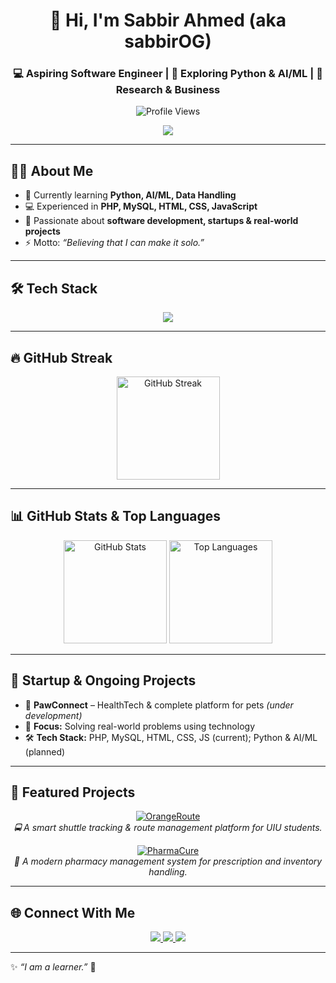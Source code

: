 <!-- ========================= -->
<!-- Typing Header -->
<!-- ========================= -->
<h1 align="center">👋 Hi, I'm Sabbir Ahmed (aka <b>sabbirOG</b>)</h1>
<h3 align="center">
💻 Aspiring Software Engineer | 🌱 Exploring Python & AI/ML | 🚀 Research & Business
</h3>

<p align="center">
  <img src="https://komarev.com/ghpvc/?username=sabbirOG" alt="Profile Views"/>
</p>

<p align="center">
  <img src="https://readme-typing-svg.herokuapp.com?color=%2360A5FA&lines=Full+Stack+Developer;Always+Learning+and+Building;Building+Real-World+Projects+🚀&center=true&width=500&height=45" />
</p>

---

## 🧑‍💻 About Me
- 🌱 Currently learning **Python, AI/ML, Data Handling**
- 💻 Experienced in **PHP, MySQL, HTML, CSS, JavaScript**
- 🚀 Passionate about **software development, startups & real-world projects**
- ⚡ Motto: *“Believing that I can make it solo.”*

---

## 🛠️ Tech Stack
<p align="center">
  <img src="https://skillicons.dev/icons?i=php,mysql,html,css,js,python,git,github,vscode,figma&perline=6" />
</p>

---

## 🔥 GitHub Streak
<p align="center">
  <a href="https://git.io/streak-stats">
    <img 
         src="https://streak-stats.demolab.com?user=sabbirOG&theme=tokyonight&hide_border=true&border_radius=10&date_format=j%20M%5B%20Y%5D&fire=DD2727" 
         alt="GitHub Streak" 
         height="165"
    />
  </a>
</p>

---

## 📊 GitHub Stats & Top Languages
<p align="center">
  <img src="https://github-readme-stats.vercel.app/api?username=sabbirOG&show_icons=true&theme=tokyonight&hide_border=true&border_radius=10" alt="GitHub Stats" height="165"/>
  <img src="https://github-readme-stats.vercel.app/api/top-langs/?username=sabbirOG&layout=compact&hide_border=true&theme=tokyonight&border_radius=10&langs_count=8&hide=cmake,shell" alt="Top Languages" height="165"/>
</p>

---

## 🚀 Startup & Ongoing Projects
- 🐾 **PawConnect** – HealthTech & complete platform for pets *(under development)*  
- 🎯 **Focus:** Solving real-world problems using technology  
- 🛠️ **Tech Stack:** PHP, MySQL, HTML, CSS, JS (current); Python & AI/ML (planned)  

---

## 🌟 Featured Projects
<p align="center">
  <a href="https://linkuiu.infinityfreeapp.com/" target="_blank">
    <img src="https://img.shields.io/badge/🔗%20OrangeRoute-Explore%20Now-orange?style=for-the-badge" alt="OrangeRoute"/>
  </a>
  <br>
  <i>🚍 A smart shuttle tracking & route management platform for UIU students.</i>
</p>

<p align="center">
  <a href="https://sabbirog.github.io/PharmaCure/" target="_blank">
    <img src="https://img.shields.io/badge/💊%20PharmaCure-Open%20Project-blueviolet?style=for-the-badge" alt="PharmaCure"/>
  </a>
  <br>
  <i>🏥 A modern pharmacy management system for prescription and inventory handling.</i>
</p>

---

## 🌐 Connect With Me
<p align="center">
  <a href="https://github.com/sabbirOG" target="_blank">
    <img src="https://img.shields.io/badge/GitHub-100000?style=for-the-badge&logo=github&logoColor=white"/>
  </a>
  <a href="https://www.linkedin.com/in/sabbirgg/" target="_blank">
    <img src="https://img.shields.io/badge/LinkedIn-0A66C2?style=for-the-badge&logo=linkedin&logoColor=white"/>
  </a>
  <a href="https://sabbir-ahmed-portfolio.netlify.app/" target="_blank">
    <img src="https://img.shields.io/badge/Portfolio-FF5722?style=for-the-badge&logo=vercel&logoColor=white"/>
  </a>
</p>

---

✨ _“I am a learner.”_ 🚀

